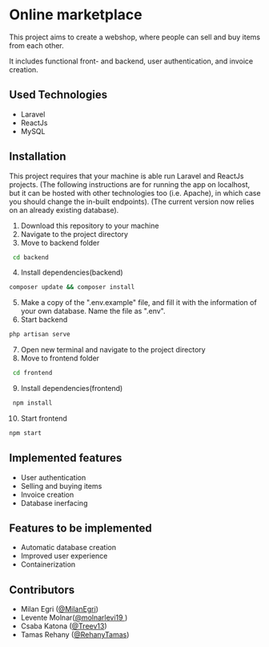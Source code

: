 # Online marketplace

This project aims to create a webshop, where people can sell and buy items from each other. 

It includes functional front- and backend, user authentication, and invoice creation.  

## Used Technologies

- Laravel
- ReactJs
- MySQL

## Installation

This project requires that your machine is able run Laravel and ReactJs projects.
(The following instructions are for running the app on localhost, but it can be hosted with other technologies too (i.e. Apache), in which case you should change the in-built endpoints).
(The current version now relies on an already existing database). 

1. Download this repository to your machine
2. Navigate to the project directory
3. Move to backend folder
  ```sh
   cd backend
  ```
4. Install dependencies(backend)
  ```sh
  composer update && composer install
  ```
5. Make a copy of the ".env.example" file, and fill it with the information of your own database. Name the file as ".env".
6. Start backend
  ```sh
  php artisan serve
  ```
7. Open new terminal and navigate to the project directory
8. Move to frontend folder
  ```sh
   cd frontend
  ```
9. Install dependencies(frontend)
  ```sh
   npm install
  ```
10. Start frontend
  ```sh
  npm start
  ```

## Implemented features

- User authentication
- Selling and buying items
- Invoice creation
- Database inerfacing

## Features to be implemented

- Automatic database creation
- Improved user experience
- Containerization

## Contributors

- Milan Egri ([@MilanEgri](https://github.com/MilanEgri))
- Levente Molnar([@molnarlevi19 ](https://github.com/molnarlevi19))
- Csaba Katona ([@Treev13](https://github.com/Treev13))
- Tamas Rehany ([@RehanyTamas](https://github.com/RehanyTamas))

